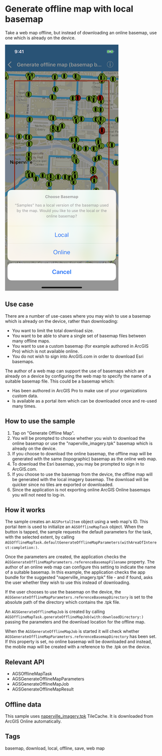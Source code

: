 # Generate offline map with local basemap

Take a web map offline, but instead of downloading an online basemap, use one which is already on the device.

![Image of generate offline map with local basemap](generate-offline-map-with-local-basemap.png)

## Use case

There are a number of use-cases where you may wish to use a basemap which is already on the device, rather than downloading:

* You want to limit the total download size.
* You want to be able to share a single set of basemap files between many offline maps.
* You want to use a custom basemap (for example authored in ArcGIS Pro) which is not available online.
* You do not wish to sign into ArcGIS.com in order to download Esri basemaps.

The author of a web map can support the use of basemaps which are already on a device by configuring the web map to specify the name of a suitable basemap file. This could be a basemap which:

* Has been authored in ArcGIS Pro to make use of your organizations custom data.
* Is available as a portal item which can be downloaded once and re-used many times.

## How to use the sample

1. Tap on "Generate Offline Map".
2. You will be prompted to choose whether you wish to download the online basemap or use the "naperville_imagery.tpk" basemap which is already on the device.
3. If you choose to download the online basemap, the offline map will be generated with the same (topographic) basemap as the online web map.
4. To download the Esri basemap, you may be prompted to sign in to ArcGIS.com.
5. If you choose to use the basemap from the device, the offline map will be generated with the local imagery basemap. The download will be quicker since no tiles are exported or downloaded.
6. Since the application is not exporting online ArcGIS Online basemaps you will not need to log-in.

## How it works

The sample creates an `AGSPortalItem` object using a web map's ID. This portal item is used to initialize an `AGSOfflineMapTask` object. When the button is tapped, the sample requests the default parameters for the task, with the selected extent, by calling `AGSOfflineMapTask.defaultGenerateOfflineMapParameters(withAreaOfInterest:completion:)`. 

Once the parameters are created, the application checks the `AGSGenerateOfflineMapParameters.referenceBasemapFilename` property. The author of an online web map can configure this setting to indicate the name of a suitable basemap. In this example, the application checks the app bundle for the suggested "naperville_imagery.tpk" file - and if found, asks the user whether they wish to use this instead of downloading.

If the user chooses to use the basemap on the device, the `AGSGenerateOfflineMapParameters.referenceBasemapDirectory` is set to the absolute path of the directory which contains the .tpk file.

An `AGSGenerateOfflineMapJob` is created by calling `AGSOfflineMapTask.generateOfflineMapJob(with:downloadDirectory:)` passing the parameters and the download location for the offline map.

When the `AGSGenerateOfflineMapJob` is started it will check whether `AGSGenerateOfflineMapParameters.referenceBasemapDirectory` has been set. If this property is set, no online basemap will be downloaded and instead, the mobile map will be created with a reference to the .tpk on the device.

## Relevant API

* AGSOfflineMapTask
* AGSGenerateOfflineMapParameters
* AGSGenerateOfflineMapJob
* AGSGenerateOfflineMapResult

## Offline data

This sample uses [naperville_imagery.tpk](https://arcgisruntime.maps.arcgis.com/home/item.html?id=628e8e3521cf45e9a28a12fe10c02c4d) TileCache. It is downloaded from ArcGIS Online automatically.

## Tags

basemap, download, local, offline, save, web map

